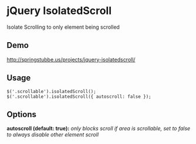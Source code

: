 jQuery IsolatedScroll
=====================

Isolate Scrolling to only element being scrolled

## Demo
http://springstubbe.us/projects/jquery-isolatedscroll/

## Usage
```
$('.scrollable').isolatedScroll();
$('.scrollable').isolatedScroll({ autoscroll: false });
```

## Options
**autoscroll (default: true):**
_only blocks scroll if area is scrollable, set to false to always disable other element scroll_
